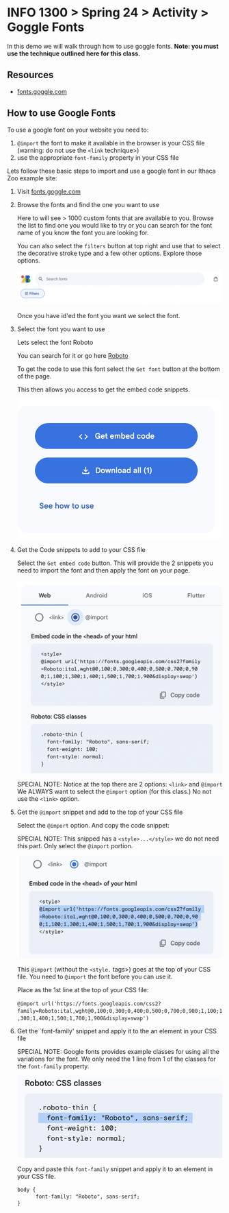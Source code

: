 # INFO 1300 > Spring 24 > Activity > Goggle Fonts

In this demo we will walk through how to use goggle fonts.
**Note: you must use the technique outlined here for this class.**

## Resources

- [fonts.goggle.com](https://fonts.google.com/)

## How to use Google Fonts

To use a google font on your website you need to:

1. `@import` the font to make it available in the browser is your CSS file
   (warning: do not use the `<link` technique>)
2. use the appropriate `font-family` property in your CSS file

Lets follow these basic steps to import and use a google font in our Ithaca Zoo example site:

1. Visit [fonts.goggle.com](https://fonts.google.com/)

2. Browse the fonts and find the one you want to use

    Here to will see > 1000 custom fonts that are available to you.
    Browse the list to find one you would like to try or you can search for the font name of you know the font you are looking for.

    You can also select the `filters` button at top right and use that to select the decorative stroke type and a few other options.  Explore those options.

    ![filters](figures/filters.png)

    Once you have id'ed the font you want we select the font.

3. Select the font you want to use

    Lets select the font Roboto

    You can search for it or go here [Roboto](https://fonts.google.com/specimen/roboto)

    To get the code to use this font select the `Get font` button at the bottom of the page.

    This then allows you access to get the embed code snippets.

    ![get embed code](figures/get-embed-code.png)

4.  Get the Code snippets to add to your CSS file

    Select the `Get embed code` button.  This will provide the 2 snippets you need to import the font and then apply the font on your page.

    ![select code](figures/select-code.png)

    SPECIAL NOTE:  Notice at the top there are 2 options:  `<link>` and `@import`
    We ALWAYS want to select the `@import` option (for this class.)
    No not use the `<link>` option.

5. Get the  `@import` snippet and add to the top of your CSS file

    Select the `@import` option.  And copy the code snippet:

    SPECIAL NOTE:  This snipped has a `<style>...</style>` we do not need this part.
    Only select the `@import` portion.

    ![import snippet](figures/import-snippet.png)

    This `@import` (without the `<style.` tags>) goes at the top of your CSS file.
    You need to `@import` the font before you can use it.

    Place as the 1st line at the top of your CSS file:

    ```@import url('https://fonts.googleapis.com/css2?family=Roboto:ital,wght@0,100;0,300;0,400;0,500;0,700;0,900;1,100;1,300;1,400;1,500;1,700;1,900&display=swap')```

6.  Get the `font-family' snippet and apply it to the an element in your CSS file

    SPECIAL NOTE:  Google fonts provides example classes for using all the variations for the font.  We only need the 1 line from 1 of the classes for the `font-family` property.

    ![font family snippet](figures/font-family-snippet.png)

    Copy and paste this `font-family` snippet and apply it to an element in your CSS file.

    ```
    body {
          font-family: "Roboto", sans-serif;
    }
    ```
